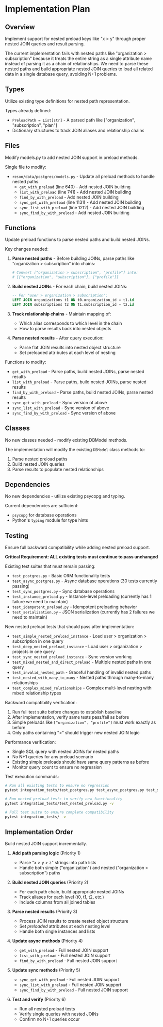 # Implementation Plan

## Overview
Implement support for nested preload keys like "x > y" through proper nested JOIN queries and result parsing.

The current implementation fails with nested paths like "organization > subscription" because it treats the entire string as a single attribute name instead of parsing it as a chain of relationships. We need to parse these nested paths and build appropriate nested JOIN queries to load all related data in a single database query, avoiding N+1 problems.

## Types
Utilize existing type definitions for nested path representation.

Types already defined:
- `PreloadPath = List[str]` - A parsed path like ["organization", "subscription", "plan"]
- Dictionary structures to track JOIN aliases and relationship chains

## Files
Modify models.py to add nested JOIN support in preload methods.

Single file to modify:
- `reson/data/postgres/models.py` - Update all preload methods to handle nested paths
  - `get_with_preload` (line 640) - Add nested JOIN building
  - `list_with_preload` (line 741) - Add nested JOIN building
  - `find_by_with_preload` - Add nested JOIN building
  - `sync_get_with_preload` (line 1131) - Add nested JOIN building
  - `sync_list_with_preload` (line 1212) - Add nested JOIN building
  - `sync_find_by_with_preload` - Add nested JOIN building

## Functions
Update preload functions to parse nested paths and build nested JOINs.

Key changes needed:

1. **Parse nested paths** - Before building JOINs, parse paths like "organization > subscription" into chains:
   ```python
   # Convert ["organization > subscription", "profile"] into:
   # [["organization", "subscription"], ["profile"]]
   ```

2. **Build nested JOINs** - For each chain, build nested JOINs:
   ```sql
   -- For "user > organization > subscription":
   LEFT JOIN organizations t1 ON t0.organization_id = t1.id
   LEFT JOIN subscriptions t2 ON t1.subscription_id = t2.id
   ```

3. **Track relationship chains** - Maintain mapping of:
   - Which alias corresponds to which level in the chain
   - How to parse results back into nested objects

4. **Parse nested results** - After query execution:
   - Parse flat JOIN results into nested object structure
   - Set preloaded attributes at each level of nesting

Functions to modify:
- `get_with_preload` - Parse paths, build nested JOINs, parse nested results
- `list_with_preload` - Parse paths, build nested JOINs, parse nested results
- `find_by_with_preload` - Parse paths, build nested JOINs, parse nested results
- `sync_get_with_preload` - Sync version of above
- `sync_list_with_preload` - Sync version of above
- `sync_find_by_with_preload` - Sync version of above

## Classes
No new classes needed - modify existing DBModel methods.

The implementation will modify the existing `DBModel` class methods to:
1. Parse nested preload paths
2. Build nested JOIN queries
3. Parse results to populate nested relationships

## Dependencies
No new dependencies - utilize existing psycopg and typing.

Current dependencies are sufficient:
- `psycopg` for database operations
- Python's `typing` module for type hints

## Testing
Ensure full backward compatibility while adding nested preload support.

**Critical Requirement: ALL existing tests must continue to pass unchanged**

Existing test suites that must remain passing:
- `test_postgres.py` - Basic ORM functionality tests
- `test_async_postgres.py` - Async database operations (30 tests currently passing)
- `test_sync_postgres.py` - Sync database operations
- `test_instance_preload.py` - Instance-level preloading (currently has 1 failure we need to maintain)
- `test_idempotent_preload.py` - Idempotent preloading behavior
- `test_serialization.py` - JSON serialization (currently has 2 failures we need to maintain)

New nested preload tests that should pass after implementation:
- `test_simple_nested_preload_instance` - Load user > organization > subscription in one query
- `test_deep_nested_preload_instance` - Load user > organization > projects in one query
- `test_sync_nested_preload_instance` - Sync version working
- `test_mixed_nested_and_direct_preload` - Multiple nested paths in one query
- `test_invalid_nested_path` - Graceful handling of invalid nested paths
- `test_nested_with_many_to_many` - Nested paths through many-to-many relationships
- `test_complex_mixed_relationships` - Complex multi-level nesting with mixed relationship types

Backward compatibility verification:
1. Run full test suite before changes to establish baseline
2. After implementation, verify same tests pass/fail as before
3. Simple preloads like `["organization", "profile"]` must work exactly as before
4. Only paths containing ">" should trigger new nested JOIN logic

Performance verification:
- Single SQL query with nested JOINs for nested paths
- No N+1 queries for any preload scenario
- Existing simple preloads should have same query patterns as before
- Monitor query count to ensure no regression

Test execution commands:
```bash
# Run all existing tests to ensure no regression
pytest integration_tests/test_postgres.py test_async_postgres.py test_sync_postgres.py -v

# Run nested preload tests to verify new functionality
pytest integration_tests/test_nested_preload.py -v

# Full test suite to ensure complete compatibility
pytest integration_tests/ -v
```

## Implementation Order
Build nested JOIN support incrementally.

1. **Add path parsing logic** (Priority 1)
   - Parse "x > y > z" strings into path lists
   - Handle both simple ("organization") and nested ("organization > subscription") paths

2. **Build nested JOIN queries** (Priority 2)
   - For each path chain, build appropriate nested JOINs
   - Track aliases for each level (t0, t1, t2, etc.)
   - Include columns from all joined tables

3. **Parse nested results** (Priority 3)
   - Process JOIN results to create nested object structure
   - Set _preloaded_ attributes at each nesting level
   - Handle both single instances and lists

4. **Update async methods** (Priority 4)
   - `get_with_preload` - Full nested JOIN support
   - `list_with_preload` - Full nested JOIN support
   - `find_by_with_preload` - Full nested JOIN support

5. **Update sync methods** (Priority 5)
   - `sync_get_with_preload` - Full nested JOIN support
   - `sync_list_with_preload` - Full nested JOIN support
   - `sync_find_by_with_preload` - Full nested JOIN support

6. **Test and verify** (Priority 6)
   - Run all nested preload tests
   - Verify single queries with nested JOINs
   - Confirm no N+1 queries occur
